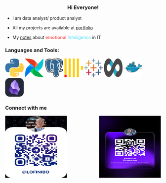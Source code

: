 <h3 align="center" > Hi Everyone!</h3>

- I am data analyst/ product analyst
  
- All my projects are available at [portfolio](https://nikitaboyarkin.github.io/Personal_Projects.github.io/)

- My [notes](https://nikitaboyarkin.github.io/digital_garden/) about **emotional** *intelligence* in IT


<h3 align="left">Languages and Tools:</h3>

<img src="assets/python-icon.svg" width="60" height="60">  <img src="assets/apache-airflow.svg" width="60" height="60">  <img src="assets/postgresql-icon.svg" width="60" height="60">  <img src="assets/clickhouse.svg" width="60" height="60">  <img src="assets/tableau-icon.svg" width="60" height="60">  <img src="assets/apache-superset-icon.svg" width="60" height="60"> <img src="assets/Docker Logo.svg" width="60" height="60"> <img src="assets/Obsidian Dark.svg" width="60" height="60">

<h3 align="left"> Connect with me </h3>
<div style="display: flex; justify-content: space-between; align-items: center;">
  <img src="assets/telegrem_qr_code.JPG" width="200" height="200" style="margin-right: 20px;">
  <img src="assets/сетка.JPG" width="200" height="200"tyle="margin-right: 20px;">
</div>

<style>
  /* Жирный текст */
strong, b {
    color: #ff6b6b; /* Красный оттенок */
}

/* Курсив */
em, i {
    color: #48dbfb; /* Голубой оттенок */
}

/* Зачеркнутый текст */
del, s {
    color: #1dd1a1; /* Зеленый оттенок */
}

/* Инлайн-код */
code {
    color: #f368e0; /* Фиолетовый оттенок */
    background-color: #f7f9fa;
    padding: 2px 4px;
    border-radius: 4px;
}

/* Подсветка при наведении */
strong:hover, b:hover,
em:hover, i:hover,
del:hover, s:hover,
code:hover {
    filter: brightness(85%);
}

</style>

<style>
  /* Базовая анимация появления */
@keyframes fadeIn {
  from {
    opacity: 0;
    transform: translateY(20px);
  }
  to {
    opacity: 1;
    transform: translateY(0);
  }
}

/* Анимация цветового градиента */
@keyframes gradientWave {
  0% {
    background-position: 0% 50%;
  }
  50% {
    background-position: 100% 50%;
  }
  100% {
    background-position: 0% 50%;
  }
}

/* Анимация подчеркивания */
@keyframes underline {
  from {
    width: 0;
  }
  to {
    width: 100%;
  }
}

/* Стили для заголовков */
h1, h2, h3, h4, h5, h6 {
  position: relative;
  animation: fadeIn 0.8s ease-out forwards;
  opacity: 0; /* Начальное состояние для анимации */
  
  /* Задержка анимации для разных уровней */
  &:nth-child(1) { animation-delay: 0.1s; }
  &:nth-child(2) { animation-delay: 0.2s; }
  &:nth-child(3) { animation-delay: 0.3s; }
}

/* Вариант 1: Анимированный градиентный текст */
.animated-gradient {
  background: linear-gradient(90deg, #ff6b6b, #48dbfb, #1dd1a1);
  background-size: 300% 300%;
  -webkit-background-clip: text;
  background-clip: text;
  color: transparent;
  animation: gradientWave 3s ease infinite;
}

/* Вариант 2: Анимированное подчеркивание */
.animated-underline {
  display: inline-block;
  padding-bottom: 5px;
  
  &::after {
    content: '';
    position: absolute;
    bottom: 0;
    left: 0;
    height: 3px;
    background: linear-gradient(90deg, #ff6b6b, #48dbfb);
    animation: underline 1.5s cubic-bezier(0.22, 0.61, 0.36, 1) forwards;
  }
}

/* Вариант 3: Трепещущий текст */
.animated-pulse {
  animation: pulse 2s infinite;
}

@keyframes pulse {
  0% { transform: scale(1); }
  50% { transform: scale(1.05); }
  100% { transform: scale(1); }
}

/* Вариант 4: 3D-эффект */
.animated-3d {
  text-shadow: 
    0 1px 0 #ccc,
    0 2px 0 #bbb,
    0 3px 0 #aaa,
    0 4px 5px rgba(0,0,0,0.1);
  transform: translateY(-5px);
  transition: all 0.3s ease;
  
  &:hover {
    transform: translateY(0);
    text-shadow: 
      0 1px 0 #ccc,
      0 2px 0 #bbb,
      0 3px 5px rgba(0,0,0,0.1);
  }
}
</style>